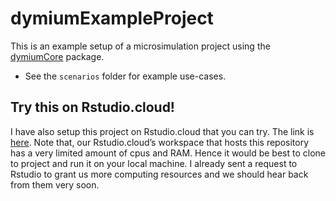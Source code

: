 
<!-- README.md is generated from README.Rmd. Please edit that file -->

# dymiumExampleProject

<!-- badges: start -->

<!-- badges: end -->

This is an example setup of a microsimulation project using the
[dymiumCore](https://github.com/dymium-org/dymiumCore) package.

  - See the `scenarios` folder for example use-cases.

## Try this on Rstudio.cloud\!

I have also setup this project on Rstudio.cloud that you can try. The
link is [here](https://rstudio.cloud/project/855365). Note that, our
Rstudio.cloud’s workspace that hosts this repository has a very limited
amount of cpus and RAM. Hence it would be best to clone to project and
run it on your local machine. I already sent a request to Rstudio to
grant us more computing resources and we should hear back from them very
soon.
